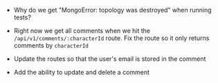 * Why do we get "MongoError: topology was destroyed" when running tests?

* Right now we get all comments when we hit the `/api/v1/comments/:characterId` route.
  Fix the route so it only returns comments by `characterId`

* Update the routes so that the user's email is stored in the comment

* Add the ability to update and delete a comment
